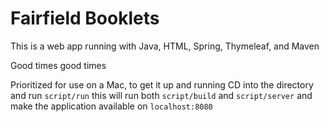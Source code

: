 Fairfield Booklets
==================

This is a web app running with Java, HTML, Spring, Thymeleaf, and Maven

Good times good times

Prioritized for use on a Mac, to get it up and running CD into the 
directory and run `script/run` this will run both `script/build` and `script/server`
and make the application available on `localhost:8080`